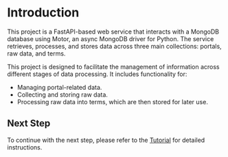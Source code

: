 # Introduction
This project is a FastAPI-based web service that interacts with a MongoDB database using Motor, an async MongoDB driver for Python. The service retrieves, processes, and stores data across three main collections: portals, raw data, and terms.

This project is designed to facilitate the management of information across different stages of data processing. It includes functionality for:

- Managing portal-related data.
- Collecting and storing raw data.
- Processing raw data into terms, which are then stored for later use.

## Next Step
To continue with the next step, please refer to the [Tutorial](./A.md) for detailed instructions.